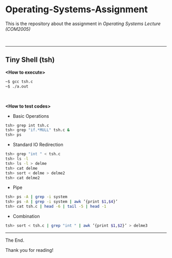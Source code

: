 # Operating-Systems-Assignment
This is the repository about the assignment in *Operating Systems Lecture (COM2005)*

<br/>

-----

## Tiny Shell (tsh)

**\<How to execute\>**

```Bash
~$ gcc tsh.c
~$ ./a.out
```

<br/>

**\<How to test codes\>**

- Basic Operations
```Bash
tsh> grep int tsh.c
tsh> grep "if.*MULL" tsh.c &
tsh> ps
```

- Standard IO Redirection
```Bash
tsh> grep "int " < tsh.c
tsh> ls -l
tsh> ls -l > delme
tsh> cat delme
tsh> sort < delme > delme2
tsh> cat delme2
```

- Pipe
```Bash
tsh> ps -A | grep -i system
tsh> ps -A | grep -i system | awk ’{print $1,$4}’
tsh> cat tsh.c | head -6 | tail -5 | head -1
```

- Combination
```Bash
tsh> sort < tsh.c | grep "int " | awk ’{print $1,$2}’ > delme3
```

-----

The End.

Thank you for reading!
